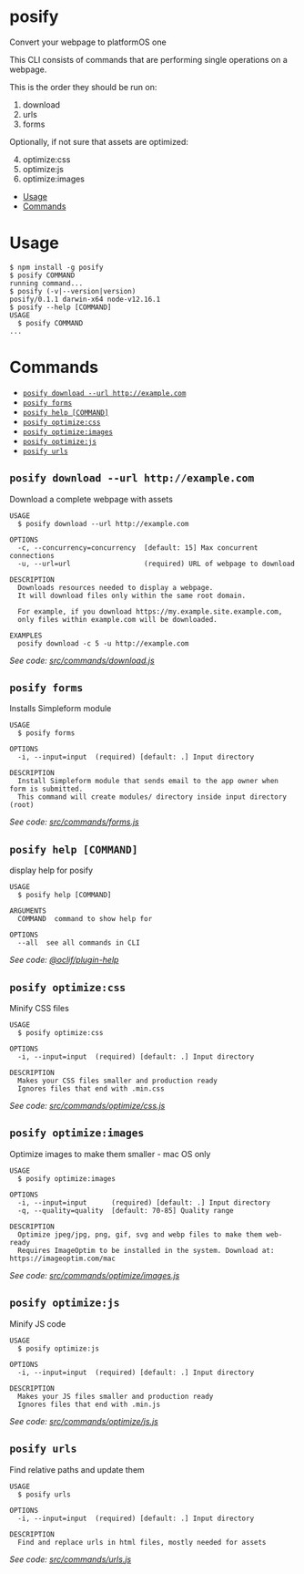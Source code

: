 posify
======

Convert your webpage to platformOS one

This CLI consists of commands that are performing single operations on a webpage.

This is the order they should be run on:

1. download
2. urls
3. forms

Optionally, if not sure that assets are optimized: 

4. optimize:css
5. optimize:js
6. optimize:images

<!-- toc -->
* [Usage](#usage)
* [Commands](#commands)
<!-- tocstop -->
# Usage
<!-- usage -->
```sh-session
$ npm install -g posify
$ posify COMMAND
running command...
$ posify (-v|--version|version)
posify/0.1.1 darwin-x64 node-v12.16.1
$ posify --help [COMMAND]
USAGE
  $ posify COMMAND
...
```
<!-- usagestop -->
# Commands
<!-- commands -->
* [`posify download --url http://example.com`](#posify-download---url-httpexamplecom)
* [`posify forms`](#posify-forms)
* [`posify help [COMMAND]`](#posify-help-command)
* [`posify optimize:css`](#posify-optimizecss)
* [`posify optimize:images`](#posify-optimizeimages)
* [`posify optimize:js`](#posify-optimizejs)
* [`posify urls`](#posify-urls)

## `posify download --url http://example.com`

Download a complete webpage with assets

```
USAGE
  $ posify download --url http://example.com

OPTIONS
  -c, --concurrency=concurrency  [default: 15] Max concurrent connections
  -u, --url=url                  (required) URL of webpage to download

DESCRIPTION
  Downloads resources needed to display a webpage.
  It will download files only within the same root domain.

  For example, if you download https://my.example.site.example.com,
  only files within example.com will be downloaded.

EXAMPLES
  posify download -c 5 -u http://example.com
```

_See code: [src/commands/download.js](https://github.com/mdyd-dev/posify/blob/v0.1.1/src/commands/download.js)_

## `posify forms`

Installs Simpleform module

```
USAGE
  $ posify forms

OPTIONS
  -i, --input=input  (required) [default: .] Input directory

DESCRIPTION
  Install Simpleform module that sends email to the app owner when form is submitted.
  This command will create modules/ directory inside input directory (root)
```

_See code: [src/commands/forms.js](https://github.com/mdyd-dev/posify/blob/v0.1.1/src/commands/forms.js)_

## `posify help [COMMAND]`

display help for posify

```
USAGE
  $ posify help [COMMAND]

ARGUMENTS
  COMMAND  command to show help for

OPTIONS
  --all  see all commands in CLI
```

_See code: [@oclif/plugin-help](https://github.com/oclif/plugin-help/blob/v2.2.3/src/commands/help.ts)_

## `posify optimize:css`

Minify CSS files

```
USAGE
  $ posify optimize:css

OPTIONS
  -i, --input=input  (required) [default: .] Input directory

DESCRIPTION
  Makes your CSS files smaller and production ready
  Ignores files that end with .min.css
```

_See code: [src/commands/optimize/css.js](https://github.com/mdyd-dev/posify/blob/v0.1.1/src/commands/optimize/css.js)_

## `posify optimize:images`

Optimize images to make them smaller - mac OS only

```
USAGE
  $ posify optimize:images

OPTIONS
  -i, --input=input      (required) [default: .] Input directory
  -q, --quality=quality  [default: 70-85] Quality range

DESCRIPTION
  Optimize jpeg/jpg, png, gif, svg and webp files to make them web-ready
  Requires ImageOptim to be installed in the system. Download at: https://imageoptim.com/mac
```

_See code: [src/commands/optimize/images.js](https://github.com/mdyd-dev/posify/blob/v0.1.1/src/commands/optimize/images.js)_

## `posify optimize:js`

Minify JS code

```
USAGE
  $ posify optimize:js

OPTIONS
  -i, --input=input  (required) [default: .] Input directory

DESCRIPTION
  Makes your JS files smaller and production ready
  Ignores files that end with .min.js
```

_See code: [src/commands/optimize/js.js](https://github.com/mdyd-dev/posify/blob/v0.1.1/src/commands/optimize/js.js)_

## `posify urls`

Find relative paths and update them

```
USAGE
  $ posify urls

OPTIONS
  -i, --input=input  (required) [default: .] Input directory

DESCRIPTION
  Find and replace urls in html files, mostly needed for assets
```

_See code: [src/commands/urls.js](https://github.com/mdyd-dev/posify/blob/v0.1.1/src/commands/urls.js)_
<!-- commandsstop -->
